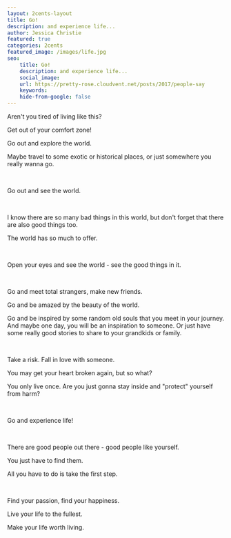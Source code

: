 ```yaml
---
layout: 2cents-layout
title: Go!
description: and experience life...
author: Jessica Christie
featured: true
categories: 2cents
featured_image: /images/life.jpg
seo:
    title: Go!
    description: and experience life...
    social_image:
    url: https://pretty-rose.cloudvent.net/posts/2017/people-say
    keywords:
    hide-from-google: false
---
```

Aren't you tired of living like this?

Get out of your comfort zone!

Go out and explore the world.

Maybe travel to some exotic or historical places, or just somewhere you really wanna go.

&nbsp;

Go out and see the world.

&nbsp;

I know there are so many bad things in this world, but don't forget that there are also good things too.

The world has so much to offer.

&nbsp;

Open your eyes and see the world - see the good things in it.

&nbsp;

Go and meet total strangers, make new friends.

Go and be amazed by the beauty of the world.

Go and be inspired by some random old souls that you meet in your journey. And maybe one day, you will be an inspiration to someone. Or just have some really good stories to share to your grandkids or family.

&nbsp;

Take a risk. Fall in love with someone.

You may get your heart broken again, but so what?

You only live once. Are you just gonna stay inside and "protect" yourself from harm?

&nbsp;

Go and experience life!

&nbsp;

There are good people out there - good people like yourself.

You just have to find them.

All you have to do is take the first step.

&nbsp;

Find your passion, find your happiness.

Live your life to the fullest.

Make your life worth living.

&nbsp;

&nbsp;

&nbsp;
